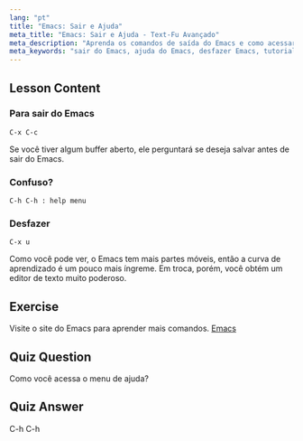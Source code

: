 ```yaml
---
lang: "pt"
title: "Emacs: Sair e Ajuda"
meta_title: "Emacs: Sair e Ajuda - Text-Fu Avançado"
meta_description: "Aprenda os comandos de saída do Emacs e como acessar a ajuda. Entenda as funções básicas de navegação e desfazer do Emacs neste tutorial para iniciantes."
meta_keywords: "sair do Emacs, ajuda do Emacs, desfazer Emacs, tutorial Emacs, editor de texto Linux, guia para iniciantes"
---
```


## Lesson Content

### Para sair do Emacs

```
C-x C-c
```

Se você tiver algum buffer aberto, ele perguntará se deseja salvar antes de sair do Emacs.

### Confuso?

```
C-h C-h : help menu
```

### Desfazer

```
C-x u
```

Como você pode ver, o Emacs tem mais partes móveis, então a curva de aprendizado é um pouco mais íngreme. Em troca, porém, você obtém um editor de texto muito poderoso.

## Exercise

Visite o site do Emacs para aprender mais comandos. [Emacs](https://www.gnu.org/software/emacs/)

## Quiz Question

Como você acessa o menu de ajuda?

## Quiz Answer

C-h C-h
